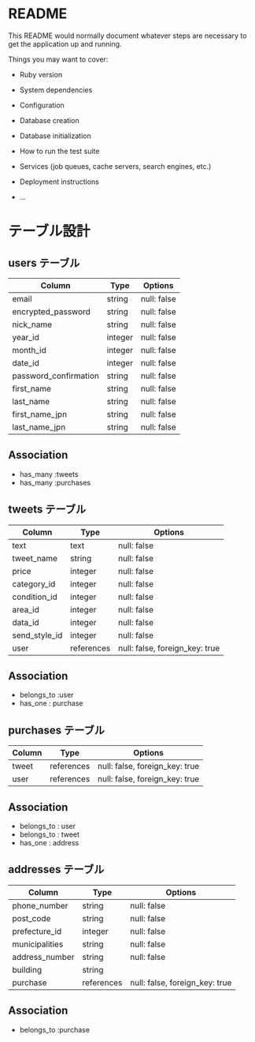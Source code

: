 # README

This README would normally document whatever steps are necessary to get the
application up and running.

Things you may want to cover:

* Ruby version

* System dependencies

* Configuration

* Database creation

* Database initialization

* How to run the test suite

* Services (job queues, cache servers, search engines, etc.)

* Deployment instructions

* ...

# テーブル設計

## users テーブル

| Column                | Type   | Options     |
| --------------------- | ------ | ----------- |
| email                 | string | null: false |
| encrypted_password    | string | null: false |
| nick_name             | string | null: false |
| year_id               | integer| null: false |
| month_id              | integer| null: false |
| date_id               | integer| null: false |
| password_confirmation | string | null: false |
| first_name            | string | null: false |
| last_name             | string | null: false |
| first_name_jpn        | string | null: false |
| last_name_jpn         | string | null: false |

## Association
- has_many :tweets
- has_many :purchases



## tweets テーブル

| Column       | Type      | Options                         |
| -------------| --------- | --------------------------------|
| text         | text      | null: false                     |
| tweet_name   | string    | null: false                     |
| price        | integer   | null: false                     |
| category_id  | integer   | null: false                     |
| condition_id | integer   | null: false                     |
| area_id      | integer   | null: false                     |
| data_id      | integer   | null: false                     |
| send_style_id| integer   | null: false                     |
| user         | references| null: false, foreign_key: true  |

## Association
- belongs_to :user
- has_one    : purchase

## purchases テーブル

| Column             | Type       | Options                         |
| ------------------ | ---------- | ------------------------------- |
| tweet              | references | null: false, foreign_key: true  |
| user               | references | null: false, foreign_key: true  |


## Association
- belongs_to : user
- belongs_to : tweet
- has_one    : address

## addresses テーブル

| Column                  | Type      | Options                         |
| ----------------------- | --------- | ------------------------------- |
| phone_number            | string    | null: false                     |
| post_code               | string    | null: false                     |
| prefecture_id           | integer   | null: false                     |
| municipalities          | string    | null: false                     |
| address_number          | string    | null: false                     |
| building                | string    |                                 |
| purchase                | references| null: false, foreign_key: true  |
 

## Association
- belongs_to :purchase